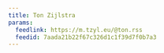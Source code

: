 ```yaml
---
title: Ton Zijlstra
params:
  feedlink: https://m.tzyl.eu/@ton.rss
  feedid: 7aada21b22f67c326d1c1f39d7f0b7a3
---
```

